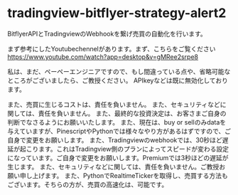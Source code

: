 # tradingview-bitflyer-strategy-alert2
BitflyerAPIとTradingviewのWebhookを繋げ売買の自動化を行います。


まず参考にしたYoutubechennelがあります。まず、こちらをご覧ください
https://www.youtube.com/watch?app=desktop&v=gMRee2srpe8

私は、まだ、ペーペーエンジニアですので、もし間違っている点や、省略可能なところがございましたら、ご教授ください。
APIkeyなどは既に無効化しております。

また、売買に生じるコストは、責任を負いません。
また、セキュリティなどに関しては、責任を負いません。
また、最終的な投資決定は、お客さまご自身の判断でなさるようにお願いいたします。
また、現在は、buy or sellのみdataを与えていますが、PinescriptやPythonでは様々なやり方があるはずですので、ご自身で変更をお願いします。
また、Tradingviewのwebhookでは、30秒ほど遅延が起こります。これはTradingview側のプランによってスピードが変わる設定になっています。ご自身で変更をお願いします。Premiumでは3秒ほどの遅延が生じます。
また、セキュリティなどに関しては、責任を負いません。ご教授お願い申し上げます。
また、PythonでRealtimeTickerを取得し、売買する方法もございます。そちらの方が、売買の高速化は、可能です。
